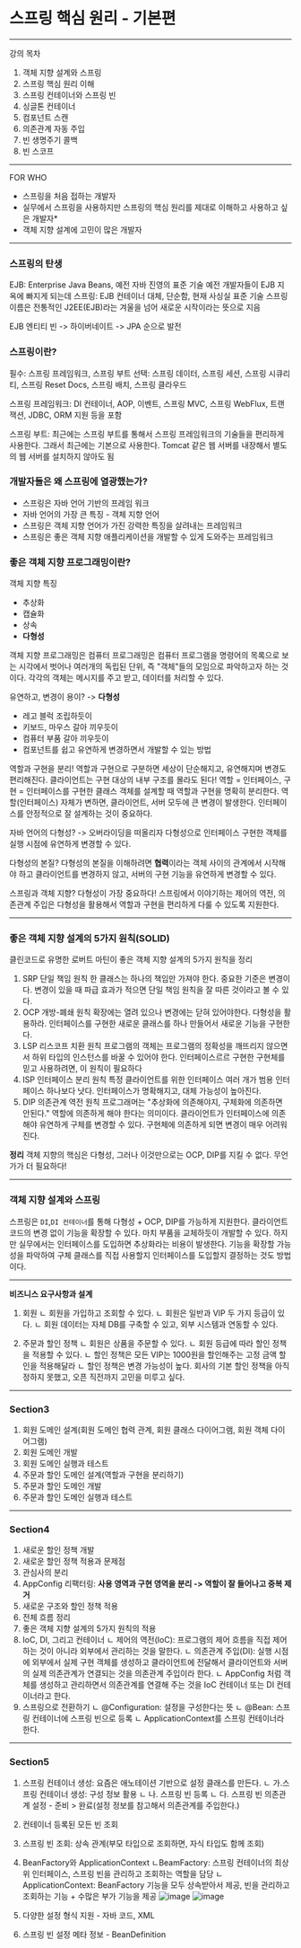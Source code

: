 # 스프링 핵심 원리 - 기본편
---
강의 목차
1. 객체 지향 설계와 스프링
2. 스프링 핵심 원리 이해
3. 스프링 컨테이너와 스프링 빈
4. 싱글톤 컨테이너
5. 컴포넌트 스캔
6. 의존관계 자동 주입
7. 빈 생명주기 콜백
8. 빈 스코프

---
FOR WHO
* 스프링을 처음 접하는 개발자
* 실무에서 스프링을 사용하지만 스프링의 핵심 원리를 제대로 이해하고 사용하고 싶은 개발자*
* 객체 지향 설계에 고민이 많은 개발자

---
### 스프링의 탄생
EJB: Enterprise Java Beans, 예전 자바 진영의 표준 기술
예전 개발자들이 EJB 지옥에 빠지게 되는데
스프링: EJB 컨테이너 대체, 단순함, 현재 사싱실 표준 기술
스프링 이름은 전통적인 J2EE(EJB)라는 겨울을 넘어 새로운 시작이라는 뜻으로 지음

EJB 엔티티 빈 -> 하이버네이트 -> JPA 순으로 발전

### 스프링이란?
필수: 스프링 프레임워크, 스프링 부트
선택: 스프링 데이터, 스프링 세션, 스프링 시큐리티, 스프링 Reset Docs, 스프링 배치,  스프링 클라우드

스프링 프레임워크: 
DI 컨테이너, AOP, 이벤트, 스프링 MVC, 스프링 WebFlux, 트랜잭션, JDBC, ORM 지원 등을 포함


스프링 부트:
최근에는 스프링 부트를 통해서 스프링 프레임워크의 기술들을 편리하게 사용한다.
그래서 최근에는 기본으로 사용한다.
Tomcat 같은 웹 서버를 내장해서 별도의 웹 서버를 설치하지 않아도 됨

### 개발자들은 왜 스프링에 열광했는가?
* 스프링은 자바 언어 기반의 프레임 워크
* 자바 언어의 가장 큰 특징 - 객체 지향 언어
* 스프링은 객체 지향 언어가 가진 강력한 특징을 살려내는 프레임워크
* 스프링은 좋은 객체 지향 애플리케이션을 개발할 수 있게 도와주는 프레임워크

### 좋은 객체 지향 프로그래밍이란?
객체 지향 특징
* 추상화
* 캡슐화
* 상속
* **다형성**

객체 지향 프로그래밍은 컴퓨터 프로그래밍은 컴퓨터 프로그램을 명령어의 목록으로 보는 시각에서 벗어나 여러개의 독립된 단위, 즉 "객체"들의 모임으로 파악하고자 하는 것이다. 각각의 객체는 메시지를 주고 받고, 데이터를 처리할 수 있다.

유연하고, 변경이 용이? -> **다형성**
* 레고 블럭 조립하듯이
* 키보드, 마우스 갈아 끼우듯이
* 컴퓨터 부품 갈아 끼우듯이
* 컴포넌트를 쉽고 유연하게 변경하면서 개발할 수 있는 방법

역할과 구현을 분리!
역할과 구현으로 구분하면 세상이 단순해지고, 유연해지며 변경도 편리해진다. 클라이언트는 구현 대상의 내부 구조를 몰라도 된다!
역할 = 인터페이스, 구현 = 인터페이스를 구현한 클래스
객체를 설계할 때 역할과 구현을 명확히 분리한다.
역할(인터페이스) 자체가 변하면, 클라이언트, 서버 모두에 큰 변경이 발생한다.
인터페이스를 안정적으로 잘 설계하는 것이 중요하다.

자바 언어의 다형성? -> 오버라이딩을 떠올리자
다형성으로 인터페이스 구현한 객체를 실행 시점에 유연하게 변경할 수 있다.

다형성의 본질? 다형성의 본질을 이해하려면 **협력**이라는 객체 사이의 관계에서 시작해야 하고 클라이언트를 변경하지 않고, 서버의 구현 기능을 유연하게 변경할 수 있다.

스프링과 객체 지향?
다형성이 가장 중요하다!
스프링에서 이야기하는 제어의 역전, 의존관계 주입은 다형성을 활용해서 역할과 구현을 편리하게 다룰 수 있도록 지원한다.

---
### 좋은 객체 지향 설계의 5가지 원칙(SOLID)
클린코드로 유명한 로버트 마틴이 좋은 객체 지향 설계의 5가지 원칙을 정리

1. SRP 단일 책임 원칙
  한 클래스는 하나의 책임만 가져야 한다.
  중요한 기준은 변경이다. 변경이 있을 때 파급 효과가 적으면 단일 책임 원칙을 잘 따른 것이라고 볼 수 있다.
2. OCP 개방-폐쇄 원칙
   확장에는 열려 있으나 변경에는 닫혀 있어야한다.
   다형성을 활용하라. 인터페이스를 구현한 새로운 클래스를 하나 만들어서 새로운 기능을 구현한다.
3. LSP 리스코프 치환 원칙
  프로그램의 객체는 프로그램의 정확성을 깨뜨리지 않으면서 하위 타입의 인스턴스를 바꿀 수 있어야 한다.
  인터페이스르르 구현한 구현체를 믿고 사용하려면, 이 원칙이 필요하다
4. ISP 인터페이스 분리 원칙
  특정 클라이언트를 위한 인터페이스 여러 개가 범용 인터페이스 하나보다 낫다.
  인터페이스가 명확해지고, 대체 가능성이 높아진다.
5. DIP 의존관계 역전 원칙
   프로그래머는 "추상화에 의존해야지, 구체화에 의존하면 안된다."
   역할에 의존하게 해야 한다는 의미이다.
   클라이언트가 인터페이스에 의존해야 유연하게 구체를 변경할 수 있다. 구현체에 의존하게 되면 변경이 매우 어려워진다.

**정리**
객체 지향의 핵심은 다형성, 그러나 이것만으로는 OCP, DIP를 지킬 수 없다. 무언가가 더 필요하다!

---
### 객체 지향 설계와 스프링
스프링은 `DI`,`DI 컨테이너`를 통해 다형성 + OCP, DIP를 가능하게 지원한다.
클라이언트 코드의 변경 없이 기능을 확장할 수 있다.
마치 부품을 교체하듯이 개발할 수 있다.
하지만 실무에서는 인터페이스를 도입하면 추상화라는 비용이 발생한다. 기능을 확장할 가능성을 파악하여 구체 클래스를 직접 사용할지 인터페이스를 도입할지 결정하는 것도 방법이다.

---
**비즈니스 요구사항과 설계**
1. 회원
   ㄴ 회원을 가입하고 조회할 수 있다.
   ㄴ 회원은 일반과 VIP 두 가지 등급이 있다.
   ㄴ 회원 데이터는 자체 DB를 구축할 수 있고, 외부 시스템과 연동할 수 있다.
  
2. 주문과 할인 정책
  ㄴ 회원은 상품을 주문할 수 있다.
  ㄴ 회원 등급에 따라 할인 정책을 적용할 수 있다.
  ㄴ 할인 정책은 모든 VIP는 1000원을 할인해주는 고정 금액 할인을 적용해달라
  ㄴ 할인 정책은 변경 가능성이 높다. 회사의 기본 할인 정책을 아직 정하지 못했고, 오픈 직전까지 고민을 미루고 싶다.

---
### Section3
1. 회원 도메인 설계(회원 도메인 협력 관계, 회원 클래스 다이어그램, 회원 객체 다이어그램)
2. 회원 도메인 개발
3. 회원 도메인 실행과 테스트
4. 주문과 할인 도메인 설계(역할과 구현을 분리하기)
5. 주문과 할인 도메인 개발
6. 주문과 할인 도메인 실행과 테스트
---
### Section4
1. 새로운 할인 정책 개발
2. 새로운 할인 정책 적용과 문제점
3. 관심사의 분리
4. AppConfig 리팩터링: **사용 영역과 구현 영역을 분리 -> 역할이 잘 들어나고 중복 제거**
5. 새로운 구조와 할인 정책 적용
6. 전체 흐름 정리
7. 좋은 객체 지향 설계의 5가지 원칙의 적용
8. IoC, DI, 그리고 컨테이너
   ㄴ 제어의 역전(IoC): 프로그램의 제어 흐름을 직접 제어하는 것이 아니라 외부에서 관리하는 것을 말한다.
   ㄴ 의존관계 주입(DI): 실행 시점에 외부에서 실제 구현 객체를 생성하고 클라이언트에 전달해서 클라이언트와 서버의 실제 의존관계가 연결되는 것을 의존관계 주입이라 한다.
   ㄴ AppConfig 처럼 객체를 생성하고 관리하면서 의존관계를 연결해 주는 것을 IoC 컨테이너 또는 DI 컨테이너라고 한다.
9. 스프링으로 전환하기
  ㄴ @Configuration: 설정을 구성한다는 뜻
  ㄴ @Bean: 스프링 컨테이너에 스프링 빈으로 등록
  ㄴ ApplicationContext를 스프링 컨테이너라 한다.

---
### Section5
1. 스프링 컨테이너 생성: 요즘은 애노테이션 기반으로 설정 클래스를 만든다.
  ㄴ 가.스프링 컨테이너 생성: 구성 정보 활용
  ㄴ 나. 스프링 빈 등록
  ㄴ 다. 스프링 빈 의존관계 설정 - 준비 > 완료(설정 정보를 참고해서 의존관계를 주입한다.)
2. 컨테이너 등록된 모든 빈 조회
3. 스프링 빈 조회: 상속 관계(부모 타입으로 조회하면, 자식 타입도 함께 조회)
4. BeanFactory와 ApplicationContext
  ㄴBeamFactory: 스프링 컨테이너의 최상위 인터페이스, 스프링 빈을 관리하고 조회하는 역할을 담당
  ㄴ ApplicationContext: BeanFactory 기능을 모두 상속받아서 제공, 빈을 관리하고 조회하는 기능 + 수많은 부가 기능을 제공
![image](https://github.com/user-attachments/assets/fb19d8d1-06b8-43f7-9bef-78e1696a7cea)
![image](https://github.com/user-attachments/assets/025910f0-d1a8-4803-9514-53ef9793ebcd)

5. 다양한 설정 형식 지원 - 자바 코드, XML
6. 스프링 빈 설정 메타 정보 - BeanDefinition

